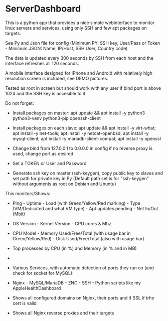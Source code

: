 # ServerDashboard

This is a python app that provides a nice simple webinterface to monitor linux servers and services, using only SSH and few apt packages on targets.

See Py and Json file for config (Minimum PY: SSH key, User/Pass or Token - Minimum JSON: Name, IP/Host, SSH User, Country code)

The data is updated every 300 seconds by SSH from each host and the interface refreshes all 120 seconds.

A mobile interface designed for iPhone and Android with relatively high resolution screen is included, see DEMO pictures.

Tested as root in screen but should work with any user if bind port is above 1024 and the SSH key is accesible to it


Do not forget:

- Install packages on master: apt update && apt install -y python3 python3-venv python3-pip openssh-client

- Install packages on each slave: apt update && apt install -y virt-what; apt install -y net-tools; apt install -y netcat-openbsd; apt install -y mysql-client; apt install -y mariadb-client-compat; apt install -y openssl

- Change bind from 127.0.0.1 to 0.0.0.0 in config if no reverse proxy is used, change port as desired

- Set a TOKEN or User and Password

- Generate ssh key on master (ssh-keygen), copy public key to slaves and set path for private key in Py (Default path set is for "ssh-keygen" without arguments as root on Debian and Ubuntu)



This monitors/Shows:

- Ping - Uptime - Load (with Green/Yellow/Red marking) - Type (VM/Dedicated and what VM type) - Apt updates pending - Net In/Out (Mbit)

- OS Version - Kernel Version - CPU cores & Mhz

- CPU Model - Memory Used/Free/Total (with usage bar in Green/Yellow/Red) - Disk Used/Free/Total (also with usage bar)

- Top processes by CPU (in %) and Memory (in % and in MB)

-

- Various Services, with automatic detection of ports they run on (and check for socket for MySQL):

- Nginx - MySQL/MariaDB - ZNC - SSH - Python scripts like my AppleHealthDashboard

- Shows all configured domains on Nginx, their ports and if SSL if trhe cert is valid

- Shows all Nginx reverse proxies and their targets

